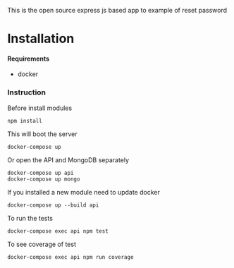 This is the open source express js based app to example of reset password 

# Installation

#### Requirements

- docker

### Instruction

Before install modules
```
npm install
```

This will boot the server
```
docker-compose up 
```

Or open the API and MongoDB separately 
```
docker-compose up api
docker-compose up mongo
```

If you installed a new module need to update docker
```
docker-compose up --build api
```

To run the tests
```
docker-compose exec api npm test
```
To see coverage of test 
```
docker-compose exec api npm run coverage
```
